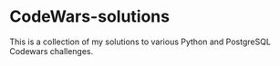 # CodeWars-solutions
This is a collection of my solutions to various Python and PostgreSQL Codewars challenges.
